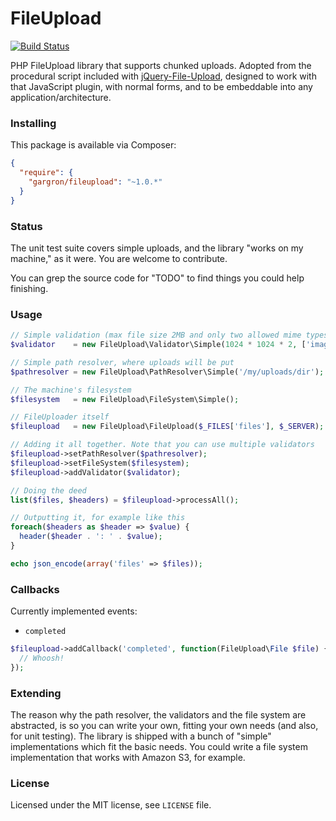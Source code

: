 FileUpload
==========

[![Build Status](https://travis-ci.org/Gargron/fileupload.png?branch=master)](https://travis-ci.org/Gargron/fileupload)

PHP FileUpload library that supports chunked uploads. Adopted from the
procedural script included with [jQuery-File-Upload][1], designed to work
with that JavaScript plugin, with normal forms, and to be embeddable into
any application/architecture.

[1]: https://github.com/blueimp/jQuery-File-Upload

### Installing

This package is available via Composer:

```json
{
  "require": {
    "gargron/fileupload": "~1.0.*"
  }
}
```

### Status

The unit test suite covers simple uploads, and the library "works on my machine," as it were. You are welcome to contribute.

You can grep the source code for "TODO" to find things you could help
finishing.

### Usage

```php
// Simple validation (max file size 2MB and only two allowed mime types)
$validator    = new FileUpload\Validator\Simple(1024 * 1024 * 2, ['image/png', 'image/jpg']);

// Simple path resolver, where uploads will be put
$pathresolver = new FileUpload\PathResolver\Simple('/my/uploads/dir');

// The machine's filesystem
$filesystem   = new FileUpload\FileSystem\Simple();

// FileUploader itself
$fileupload   = new FileUpload\FileUpload($_FILES['files'], $_SERVER);

// Adding it all together. Note that you can use multiple validators
$fileupload->setPathResolver($pathresolver);
$fileupload->setFileSystem($filesystem);
$fileupload->addValidator($validator);

// Doing the deed
list($files, $headers) = $fileupload->processAll();

// Outputting it, for example like this
foreach($headers as $header => $value) {
  header($header . ': ' . $value);
}

echo json_encode(array('files' => $files));
```

### Callbacks

Currently implemented events:

* `completed`

```php
$fileupload->addCallback('completed', function(FileUpload\File $file) {
  // Whoosh!
});
```

### Extending

The reason why the path resolver, the validators and the file system are
abstracted, is so you can write your own, fitting your own needs (and also,
for unit testing). The library is shipped with a bunch of "simple"
implementations which fit the basic needs. You could write a file system
implementation that works with Amazon S3, for example.

### License

Licensed under the MIT license, see `LICENSE` file.
